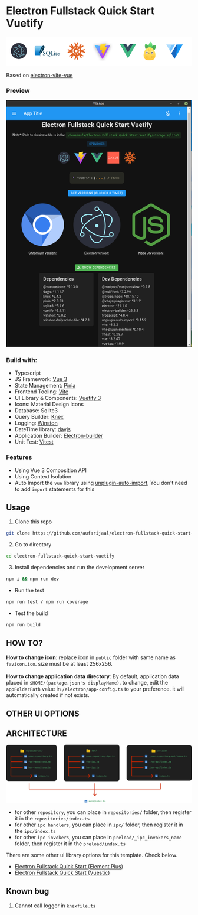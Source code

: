 # Electron Fullstack Quick Start Vuetify

![Screenshot](src/assets/banner-vuetify.png)

Based on [electron-vite-vue](https://github.com/electron-vite/electron-vite-vue)

### Preview

<img src="src/assets/screenshot.png" width="650"/>

### Build with:

- Typescript
- JS Framework: [Vue 3](https://github.com/vuejs/vue)
- State Management: [Pinia](https://github.com/vuejs/pinia)
- Frontend Tooling: [Vite](https://github.com/vitejs/vite)
- UI Library & Components: [Vuetify 3](https://github.com/vuetifyjs/vuetify)
- Icons: Material Design Icons
- Database: Sqlite3
- Query Builder: [Knex](https://github.com/knex/knex)
- Logging: [Winston](https://github.com/winstonjs/winston)
- DateTime library: [dayjs](https://github.com/iamkun/dayjs)
- Application Builder: [Electron-builder](https://github.com/electron-userland/electron-builder)
- Unit Test: [Vitest](https://github.com/vitest-dev/vitest)

### Features

- Using Vue 3 Composition API
- Using Context Isolation
- Auto Import the `vue` library using [unplugin-auto-import](https://github.com/antfu/unplugin-auto-import), You don't need to add `import` statements for this

## Usage

1. Clone this repo

```bash
git clone https://github.com/aufarijaal/electron-fullstack-quick-start-vuetify
```

2. Go to directory

```bash
cd electron-fullstack-quick-start-vuetify
```

3. Install dependencies and run the development server

```bash
npm i && npm run dev
```

- Run the test

```bash
npm run test / npm run coverage
```

- Test the build

```bash
npm run build
```

## HOW TO?

**How to change icon**: replace icon in `public` folder with same name as `favicon.ico`. size must be at least 256x256.
<br/>
<br/>
**How to change application data directory**: By default, application data placed in `$HOME/(package.json's displayName)`. to change, edit the `appFolderPath` value in `/electron/app-config.ts` to your preference. it will automatically created if not exists.

## OTHER UI OPTIONS

## ARCHITECTURE

<img src="public/architecture.png" width="650"/>

- for other `repository`, you can place in `repositories/` folder, then register it in the `repositories/index.ts`
- for other `ipc handlers`, you can place in `ipc/` folder, then register it in the `ipc/index.ts`
- for other `ipc invokers`, you can place in `preload/_ipc_invokers_name` folder, then register it in the `preload/index.ts`

There are some other ui library options for this template. Check below.

- [Electron Fullstack Quick Start (Element Plus)](https://github.com/aufarijaal/electron-fullstack-quick-start)
- [Electron Fullstack Quick Start (Vuestic)](https://github.com/aufarijaal/electron-fullstack-quick-start-vuestic)

## Known bug

1. Cannot call logger in `knexfile.ts`
